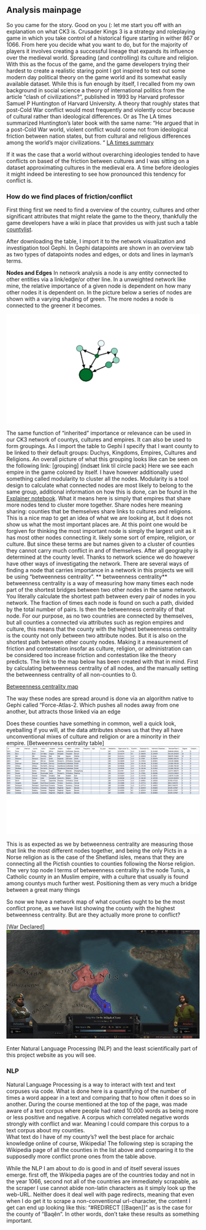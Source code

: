 
Analysis mainpage 
--

So you came for the story. Good on you (: 
let me start you off with an explanation on what CK3 is. 
Crusader Kings 3 is a strategy and roleplaying game in which you take control of a historical figure starting in wither 867 or 1066. From here you decide what you want to do, but for the majority of players it involves creating a successful lineage that expands its influence over the medieval world. Spreading (and controlling) its culture and religion.
With this as the focus of the game, and the game developers trying their hardest to create a realistic staring point I got inspired to test out some modern day political theory on the game world and its somewhat easily available dataset. 
While this is fun enough by itself, I recalled from my own background in social science a theory of international politics from the article “clash of civilizations?”, published in 1993 by Harvard professor Samuel P Huntington of Harvard University. A theory that roughly states that post-Cold War conflict would most frequently and violently occur because of cultural rather than ideological differences.
Or as The LA times summarized Huntington’s later book with the same name: “He argued that in a post-Cold War world, violent conflict would come not from ideological friction between nation states, but from cultural and religious differences among the world’s major civilizations. “ [LA times summary](https://www.latimes.com/archives/la-xpm-2008-dec-28-me-huntington28-story.html) 

If it was the case that a world without overarching ideologies tended to have conflicts on based of the friction between cultures and I was sitting on a dataset approximating cultures in the medieval era. A time before ideologies it might indeed be interesting to see how pronounced this tendency for conflict is. 

### How do we find places of friction/conflict

First thing first we need to find a overview of the country, cultures and other significant attributes that might relate the game to the theory, thankfully the game developers have a wiki in place that provides us with just such a table [countylist](https://ck3.paradoxwikis.com/List_of_counties).

After downloading the table, I import it to the network visualization and investigation tool Gephi.
In Gephi datapoints are shown in an overview tab as two types of datapoints nodes and edges, or dots and lines in layman’s terms.

**Nodes and Edges**
In network analysis a node is any entity connected to other entities via a link/edge/or other line. In a unweighted network like mine, the relative importance of a given node is dependent on how many other nodes it is dependent on.  In the picture below a series of nodes are shown with a varying shading of green. The more nodes a node is connected to the greener it becomes.



<img src="images/actor network.png" alt="hi" class="inline"/>

The same function of “inherited” importance or relevance can be used in our CK3 network of  countys, cultures and empires. It can also be used to form groupings.
As I import the table to Gephi I specify that I want county to be linked to their default groups: Duchys, Kingdoms, Empires, Cultures and Religions. 
An overall picture of what this grouping looks like can be seen on the following link:
[grouping] (indsæt link til circle pack)
Here we see each empire in the game colored by itself. I have however additionally used something called modularity to cluster all the nodes. Modularity is a tool design to calculate what connected nodes are most likely to belong to the same group, additional information on how this is done, can be found in the [Explainer notebook](https://rolfoe.github.io/project-assignment-B/Explainer_notebook.md). What it means here is simply that empires that share more nodes tend to cluster more together. Share nodes here meaning sharing: counties that be themselves share links to cultures and religions.
This is a nice map to get an idea of what we are looking at, but it does not show us what the most important places are. At this point one would be forgiven for thinking the most important node is simply the largest unit as it has most other nodes connecting it. likely some sort of empire, religion, or culture.
But since these terms are but names given to a cluster of counties they cannot carry much conflict in and of themselves. After all geography is determined at the county level. 
Thanks to network science we do however have other ways of investigating the network. There are several ways of finding a node that carries importance in a network in this projects we will be using “betweenness centrality”.
** betweenness centrality**
betweenness centrality is a way of measuring how many times each node part of the shortest bridges between two other nodes in the same network. You literally calculate the shortest path between every pair of nodes in you network. The fraction of times each node is found on such a path, divided by the total number of pairs. Is then the betweenness centrality of that node.
For our purpose, as no two countries are connected by themselves, but all counties a connected via attributes such as region empires and culture, this means that the county with the highest betweenness centrality is the county not only between two attribute nodes. But it is also on the shortest path between other county nodes. Making it  a measurement  of friction and contestation insofar as culture, religion, or administration can be considered too increase friction and contestation like the theory predicts. 
The link to the map below has been created with that in mind. First by calculating betweenness centrality of all nodes, and the manually setting the betweenness centrality of all non-counties to 0.

[Betweenness centrality map](https://rolfoe.github.io/project-assignment-B/CK3-County-Network-Force%20Atlas-%20betweenness%20centrality/#)

The way these nodes are spread around is done via an algorithm native to Gephi called “Force-Atlas-2. Which pushes all nodes away from one another, but attracts those linked via an edge

Does these counties have something in common, well a quick look, eyeballing if you will, at the data attributes shows us that they all have unconventional mixes of culture and religion or are a minority in their empire. 
[Betweenness centrality table]
<img src="images/betweenness centrality table.png" alt="hi" class="inline"/>

This is as expected as we by betweenness centrality are measuring those that link the most different nodes together, and being the only Picts in a Norse religion as is the case of the Shetland isles, means that they are connecting all the Pictish counties to counties following the Norse religion.
The very top node I terms of betweenness centrality is the node Tunis, a Catholic county in an Muslim empire, with a culture that usually is found among countys much further west. Positioning them as very much a bridge between a great many things

So now we have a network map of what counties ought to be the most conflict prone, as we have list showing the county with the highest betweenness centrality.
But are they actually more prone to conflict?

[War Declared]
<img src="images/War Declared.png" alt="hi" class="inline"/>

Enter Natural Language Processing (NLP) and the least scientifically part of this project website as you will see.
### NLP
Natural Language Processing is a way to interact with text and text corpuses via code. What is done here is a quantifying of the number of times a word appear in a text and comparing that to how often it does so in another.
During the course mentioned at the top of the page, was made aware of a text corpus where people had rated 10.000 words as being more or less positive and negative. A corpus which correlated negative words strongly with conflict and war. Meaning I could compare this corpus to a text corpus about my counties.  
What text do I have of my county’s? well the best place for archaic knowledge online of course, Wikipedia! 
The following step is scraping the Wikipedia page of all the counties in the list above and comparing it to the supposedly more conflict prone ones from the table above.

While the NLP I am about to do is good in and of itself several issues emerge. first off, the Wikipedia pages are of the countries today and not in the year 1066, second not all of the countries are immediately scrapable, as the scraper I use cannot abide non-latin characters as it simply look up the web-URL. Neither does it deal well with page redirects, meaning that even when I do get it to scrape a non-conventional url-character, the content I get can end up looking like this: “#REDIRECT [[Baqen]]” as is the case for the county of “Baqên”.
In other words, don’t take these results as something important.



